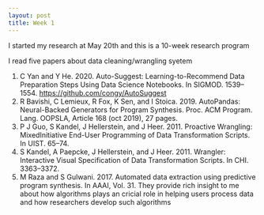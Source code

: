```yaml
---
layout: post
title: Week 1
---
```


I started my research at May 20th and this is a 10-week research program

I read five papers about data cleaning/wrangling syetem
1. C Yan and Y He. 2020. Auto-Suggest: Learning-to-Recommend Data Preparation Steps Using Data Science Notebooks. In SIGMOD. 1539–1554. https://github.com/congy/AutoSuggest
2. R Bavishi, C Lemieux, R Fox, K Sen, and I Stoica. 2019. AutoPandas: Neural-Backed Generators for Program Synthesis. Proc. ACM Program. Lang. OOPSLA, Article 168 (oct 2019), 27 pages.
3. P J Guo, S Kandel, J Hellerstein, and J Heer. 2011. Proactive Wrangling: MixedInitiative End-User Programming of Data Transformation Scripts. In UIST. 65–74. 
4. S Kandel, A Paepcke, J Hellerstein, and J Heer. 2011. Wrangler: Interactive Visual Specification of Data Transformation Scripts. In CHI. 3363–3372. 
5. M Raza and S Gulwani. 2017. Automated data extraction using predictive program synthesis. In AAAI, Vol. 31. 
They provide rich insight to me about how algorithms plays an cricial role in helping users process data and how researchers develop such algorithms

